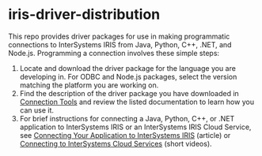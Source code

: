 # iris-driver-distribution
This repo provides driver packages for use in making programmatic connections to InterSystems IRIS from Java, Python, C++, .NET, and Node.js. Programming a connection involves these simple steps:

1. Locate and download the driver package for the language you are developing in. For ODBC and Node.js packages, select the version matching the platform you are working on.
2. Find the description of the driver package you have downloaded in <a href="https://docs.intersystems.com/components/csp/docbook/DocBook.UI.Page.cls?KEY=Page_extconnex" target="_blank">Connection Tools</a> and review the listed documentation to learn how you can use it.
3. For brief instructions for connecting a Java, Python, C++, or .NET application to InterSystems IRIS or an InterSystems IRIS Cloud Service, see <a href="https://docs.intersystems.com/components/csp/docbook/DocBook.UI.Page.cls?KEY=ADRIVE" target="_blank">Connecting Your Application to InterSystems IRIS</a> (article) or <a href="https://learning.intersystems.com/course/view.php?name=IRISCloudConnect" target="_blank">Connecting to InterSystems Cloud Services</a> (short videos).

